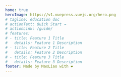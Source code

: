 ```yaml
---
home: true
heroImage: https://v1.vuepress.vuejs.org/hero.png
# tagline: education doc
# actionText: Quick Start →
# actionLink: /guide/
# features:
# - title: Feature 1 Title
#   details: Feature 1 Description
# - title: Feature 2 Title
#   details: Feature 2 Description
# - title: Feature 3 Title
#   details: Feature 3 Description
footer: Made by MaxLiao with ❤️
---
```

